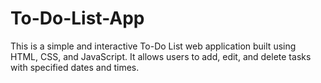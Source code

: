 # To-Do-List-App
This is a simple and interactive To-Do List web application built using HTML, CSS, and JavaScript. It allows users to add, edit, and delete tasks with specified dates and times.

